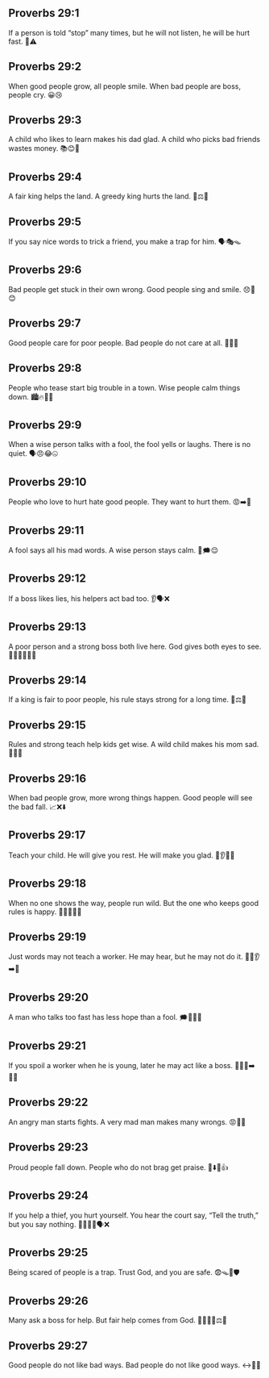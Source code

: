 ## Proverbs 29:1
If a person is told “stop” many times, but he will not listen, he will be hurt fast. 🙉⚠️
## Proverbs 29:2
When good people grow, all people smile. When bad people are boss, people cry. 😀😢
## Proverbs 29:3
A child who likes to learn makes his dad glad. A child who picks bad friends wastes money. 📚😊💸
## Proverbs 29:4
A fair king helps the land. A greedy king hurts the land. 👑⚖️🌱
## Proverbs 29:5
If you say nice words to trick a friend, you make a trap for him. 🗣️🎭🪤
## Proverbs 29:6
Bad people get stuck in their own wrong. Good people sing and smile. 😞🎵😊
## Proverbs 29:7
Good people care for poor people. Bad people do not care at all. 🤝🧑‍🦲
## Proverbs 29:8
People who tease start big trouble in a town. Wise people calm things down. 🏙️🔥🫱🫲
## Proverbs 29:9
When a wise person talks with a fool, the fool yells or laughs. There is no quiet. 🗣️😠😂🤐
## Proverbs 29:10
People who love to hurt hate good people. They want to hurt them. 😡➡️🙂
## Proverbs 29:11
A fool says all his mad words. A wise person stays calm. 😤🗯️😌
## Proverbs 29:12
If a boss likes lies, his helpers act bad too. 👂🗣️❌
## Proverbs 29:13
A poor person and a strong boss both live here. God gives both eyes to see. 🧑‍🦱🧑‍💼👀🙏
## Proverbs 29:14
If a king is fair to poor people, his rule stays strong for a long time. 👑⚖️💪
## Proverbs 29:15
Rules and strong teach help kids get wise. A wild child makes his mom sad. 📏🧒😢
## Proverbs 29:16
When bad people grow, more wrong things happen. Good people will see the bad fall. 📈❌⬇️
## Proverbs 29:17
Teach your child. He will give you rest. He will make you glad. 🧒👂🛌😊
## Proverbs 29:18
When no one shows the way, people run wild. But the one who keeps good rules is happy. 🧭🏃‍♂️💨🙂
## Proverbs 29:19
Just words may not teach a worker. He may hear, but he may not do it. 🧑‍🔧👂➡️🚫
## Proverbs 29:20
A man who talks too fast has less hope than a fool. 🗯️🏃‍♂️🧠
## Proverbs 29:21
If you spoil a worker when he is young, later he may act like a boss. 🍬🧑‍🔧➡️🧑‍💼
## Proverbs 29:22
An angry man starts fights. A very mad man makes many wrongs. 😡👊❌
## Proverbs 29:23
Proud people fall down. People who do not brag get praise. 😤⬇️🙂👍
## Proverbs 29:24
If you help a thief, you hurt yourself. You hear the court say, “Tell the truth,” but you say nothing. 🕵️‍♂️🧑‍⚖️🗣️❌
## Proverbs 29:25
Being scared of people is a trap. Trust God, and you are safe. 😨🪤🙏🛡️
## Proverbs 29:26
Many ask a boss for help. But fair help comes from God. 🧑‍💼🙋‍♂️⚖️🙏
## Proverbs 29:27
Good people do not like bad ways. Bad people do not like good ways. ↔️🙂❌
